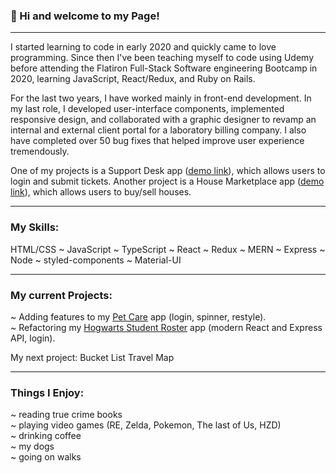 ### 👋 Hi and welcome to my Page!
***
I started learning to code in early 2020 and quickly came to love programming. Since then I've been teaching myself to code using Udemy before attending the Flatiron Full-Stack Software engineering Bootcamp in 2020, learning JavaScript, React/Redux, and Ruby on Rails.

For the last two years, I have worked mainly in front-end development. In my last role, I developed user-interface components, implemented responsive design, and collaborated with a graphic designer to revamp an internal and external client portal for a laboratory billing company. I also have completed over 50 bug fixes that helped improve user experience tremendously.

One of my projects is a Support Desk app ([demo link](https://wildelksupportdesk.herokuapp.com/)), which allows users to login and submit tickets. Another project is a House Marketplace app ([demo link](https://house-marketplace-app-gamma-sooty.vercel.app/)), which allows users to buy/sell houses.
***

### My Skills:
HTML/CSS ~ JavaScript ~ TypeScript ~ React ~ Redux ~ MERN ~ Express ~ Node ~ styled-components ~ Material-UI

***

### My current Projects:

~ Adding features to my [Pet Care](https://github.com/catwhitmer/petCare) app (login, spinner, restyle). <br>
~ Refactoring my [Hogwarts Student Roster](https://github.com/catwhitmer/students-js-frontend) app (modern React and Express API, login). <br>

My next project: Bucket List Travel Map <br>

***

### Things I Enjoy: <br>

~ reading true crime books <br>
~ playing video games (RE, Zelda, Pokemon, The last of Us, HZD) <br>
~ drinking coffee <br>
~ my dogs <br>
~ going on walks

